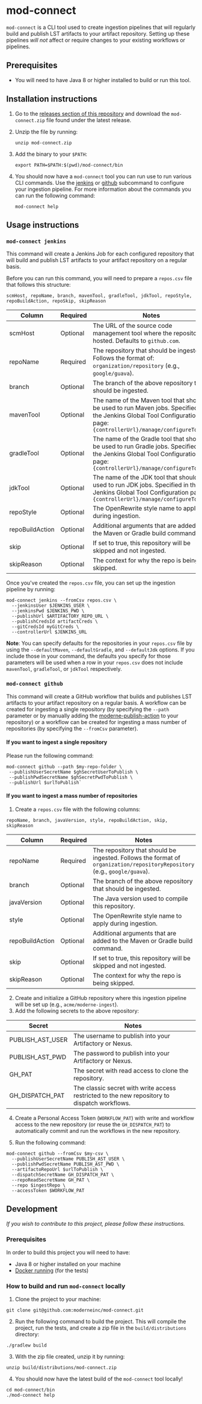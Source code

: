 # mod-connect

`mod-connect` is a CLI tool used to create ingestion pipelines that will regularly build and publish LST artifacts to your artifact repository. Setting up these pipelines _will not_ affect or require changes to your existing workflows or pipelines.

## Prerequisites

* You will need to have Java 8 or higher installed to build or run this tool.

## Installation instructions

1. Go to the [releases section of this repository](https://github.com/moderneinc/mod-connect/releases) and download the `mod-connect.zip` file found under the latest release.

2. Unzip the file by running:

   ```shell
   unzip mod-connect.zip
   ```

3. Add the binary to your `$PATH`:

   ```shell
   export PATH=$PATH:$(pwd)/mod-connect/bin
   ```

4. You should now have a `mod-connect` tool you can run use to run various CLI commands. Use the [jenkins](#mod-connect-jenkins)
   or [github](#mod-connect-github) subcommand to configure your ingestion pipeline. For more information about the commands you can run the following command:

   ```shell
   mod-connect help
   ```

## Usage instructions

### `mod-connect jenkins`

This command will create a Jenkins Job for each configured repository that will build and publish LST artifacts to your artifact repository on a regular basis.

Before you can run this command, you will need to prepare a `repos.csv` file that follows this structure:

```
scmHost, repoName, branch, mavenTool, gradleTool, jdkTool, repoStyle, repoBuildAction, repoSkip, skipReason
```

| Column          | Required | Notes                                                                                                                                                                 |
|-----------------|----------|-----------------------------------------------------------------------------------------------------------------------------------------------------------------------|
| scmHost         | Optional | The URL of the source code management tool where the repository is hosted. Defaults to `github.com`.                                                                  |
| repoName        | Required | The repository that should be ingested. Follows the format of: `organization/repository` (e.g., `google/guava`).                                                      |
| branch          | Optional | The branch of the above repository that should be ingested.                                                                                                           |
| mavenTool       | Optional | The name of the Maven tool that should be used to run Maven jobs. Specified in the Jenkins Global Tool Configuration page: `{controllerUrl}/manage/configureTools/`   |
| gradleTool      | Optional | The name of the Gradle tool that should be used to run Gradle jobs. Specified in the Jenkins Global Tool Configuration page: `{controllerUrl}/manage/configureTools/` |
| jdkTool         | Optional | The name of the JDK tool that should be used to run JDK jobs. Specified in the Jenkins Global Tool Configuration page: `{controllerUrl}/manage/configureTools/`       |
| repoStyle       | Optional | The OpenRewrite style name to apply during ingestion.                                                                                                                 |
| repoBuildAction | Optional | Additional arguments that are added to the Maven or Gradle build command.                                                                                             |
| skip            | Optional | If set to true, this repository will be skipped and not ingested.                                                                                                     |
| skipReason      | Optional | The context for why the repo is being skipped.                                                                                                                        |

Once you've created the `repos.csv` file, you can set up the ingestion pipeline by running:

````shell
mod-connect jenkins --fromCsv repos.csv \
  --jenkinsUser $JENKINS_USER \
  --jenkinsPwd $JENKINS_PWD \
  --publishUrl $ARTIFACTORY_REPO_URL \
  --publishCredsId artifactCreds \
  --gitCredsId myGitCreds \
  --controllerUrl $JENKINS_URL
````

**Note**: You can specify defaults for the repositories in your `repos.csv` file by using the `--defaultMaven`, `--defaultGradle`, and `--defaultJdk` options. If you include those in your command, the defaults you specify for those parameters will be used when a row in your `repos.csv` does not include `mavenTool`, `gradleTool`, or `jdkTool` respectively.

### `mod-connect github`

This command will create a GitHub workflow that builds and publishes LST artifacts to your artifact repository on a regular basis. A workflow can be created for ingesting a single repository (by specifying the `--path` parameter or by manually adding the [moderne-publish-action](https://github.com/moderneinc/moderne-publish-action) to your repository) or a workflow can be created for ingesting a mass number of repositories (by specifying the `--fromCsv` parameter).

#### If you want to ingest a single repository

Please run the following command:

```shell
mod-connect github --path $my-repo-folder \
 --publishUserSecretName $ghSecretUserToPublish \
 --publishPwdSecretName $ghSecretPwdToPublish \
 --publishUrl $urlToPublish` 
```

#### If you want to ingest a mass number of repositories

1. Create a `repos.csv` file with the following columns:

```
repoName, branch, javaVersion, style, repoBuildAction, skip, skipReason
```

| Column          | Required | Notes                                                                                                                     |
|-----------------|----------|---------------------------------------------------------------------------------------------------------------------------|
| repoName        | Required | The repository that should be ingested. Follows the format of `organization/repositoryRepository` (e.g., `google/guava`). |
| branch          | Optional | The branch of the above repository that should be ingested.                                                               |
| javaVersion     | Optional | The Java version used to compile this repository.                                                                         |
| style           | Optional | The OpenRewrite style name to apply during ingestion.                                                                     |
| repoBuildAction | Optional | Additional arguments that are added to the Maven or Gradle build command.                                                 |
| skip            | Optional | If set to true, this repository will be skipped and not ingested.                                                         |
| skipReason      | Optional | The context for why the repo is being skipped.                                                                            |

2. Create and initialize a GitHub repository where this ingestion pipeline will be set up (e.g., `acme/moderne-ingest`).
3. Add the following secrets to the above repository:

| Secret           | Notes                                                                                        |
|------------------|----------------------------------------------------------------------------------------------|
| PUBLISH_AST_USER | The username to publish into your Artifactory or Nexus.                                      |
| PUBLISH_AST_PWD  | The password to publish into your Artifactory or Nexus.                                      |
| GH_PAT           | The secret with read access to clone the repository.                                         |
| GH_DISPATCH_PAT  | The classic secret with write access restricted to the new repository to dispatch workflows. |

4. Create a Personal Access Token (`WORKFLOW_PAT`) with write and workflow access to the new repository
   (or reuse the `GH_DISPATCH_PAT`) to automatically commit and run the workflows in the new repository.

5. Run the following command:

```shell
mod-connect github --fromCsv $my-csv \ 
  --publishUserSecretName PUBLISH_AST_USER \
  --publishPwdSecretName PUBLISH_AST_PWD \
  --artifactoRepoUrl $urlToPublish \
  --dispatchSecretName GH_DISPATCH_PAT \
  --repoReadSecretName GH_PAT \
  --repo $ingestRepo \
  --accessToken $WORKFLOW_PAT
```

## Development

_If you wish to contribute to this project, please follow these instructions._

### Prerequisites

In order to build this project you will need to have:

* Java 8 or higher installed on your machine
* [Docker running](https://www.docker.com/products/docker-desktop/) (for the tests)

### How to build and run `mod-connect` locally

1. Clone the project to your machine:

```shell
git clone git@github.com:moderneinc/mod-connect.git
```

2. Run the following command to build the project. This will compile the project, run the tests, and create a zip file in the `build/distributions` directory:

```shell
./gradlew build
```

3. With the zip file created, unzip it by running:

```shell
unzip build/distributions/mod-connect.zip
```

4. You should now have the latest build of the `mod-connect` tool locally!

```shell
cd mod-connect/bin
./mod-connect help
```
